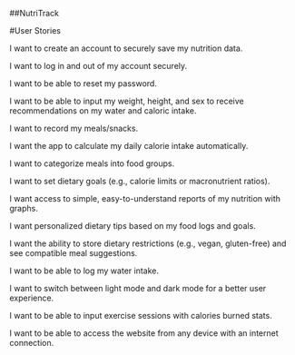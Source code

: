 ##NutriTrack

#User Stories

I want to create an account to securely save my nutrition data.

I want to log in and out of my account securely.

I want to be able to reset my password.

I want to be able to input my weight, height, and sex to receive recommendations on my water and caloric intake.

I want to record my meals/snacks.

I want the app to calculate my daily calorie intake automatically.

I want to categorize meals into food groups.

I want to set dietary goals (e.g., calorie limits or macronutrient ratios).

I want access to simple, easy-to-understand reports of my nutrition with graphs.

I want personalized dietary tips based on my food logs and goals.

I want the ability to store dietary restrictions (e.g., vegan, gluten-free) and see compatible meal suggestions.

I want to be able to log my water intake.

I want to switch between light mode and dark mode for a better user experience.

I want to be able to input exercise sessions with calories burned stats.

I want to be able to access the website from any device with an internet connection.